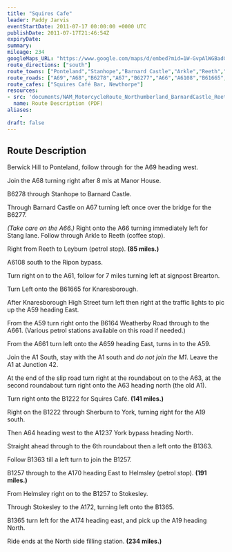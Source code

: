 ```yaml
---
title: "Squires Cafe"
leader: Paddy Jarvis
eventStartDate: 2011-07-17 00:00:00 +0000 UTC
publishDate: 2011-07-17T21:46:54Z
expiryDate:
summary:
mileage: 234
googleMaps_URL: "https://www.google.com/maps/d/embed?mid=1W-GvpAlWGBadGdqxbuxWr06L0fa65XIk"
route_directions: ["south"]
route_towns: ["Ponteland","Stanhope","Barnard Castle","Arkle","Reeth","Leyburn","Ripon","Knaresborough","Weatherby","Newthorpe","Sherburn","York","Helmsley","Stokesley"]
route_roads: ["A69","A68","B6278","A67","B6277","A66","A6108","B61665","A59","B6164","A661","A659","A1","A63","B1222","A64","A1237","B1363","B1257","A170","A172","B1365","A174","A19"]
route_cafes: ["Squires Café Bar, Newthorpe"]
resources:
- src: 'documents/NAM_MotorcycleRoute_Northumberland_BarnardCastle_Reeth_Knaresborough_Helmsley_Stokesley.pdf'
  name: Route Description (PDF)
aliases:
    - 
draft: false
---
```


## Route Description

Berwick Hill to Ponteland, follow through for the A69 heading west.

Join the A68 turning right after 8 mls at Manor House.

B6278 through Stanhope to Barnard Castle.

Through Barnard Castle on A67 turning left once over the bridge for the B6277.

*(Take care on the A66.)* Right onto the A66 turning immediately left for Stang lane. Follow through Arkle to Reeth (coffee stop).

Right from Reeth to Leyburn (petrol stop). **(85 miles.)**

A6108 south to the Ripon bypass.

Turn right on to the A61, follow for 7 miles turning left at signpost Brearton.

Turn Left onto the B61665 for Knaresborough.

After Knaresborough High Street turn left then right at the traffic lights to pic up the A59 heading East.

From the A59 turn right onto the B6164 Weatherby Road through to the A661. (Various petrol stations available on this road if needed.)

From the A661 turn left onto the A659 heading East, turns in to the A59.

Join the A1 South, stay with the A1 south and *do not join the M1*. Leave the A1 at Junction 42.

At the end of the slip road turn right at the roundabout on to the A63, at the second roundabout turn right onto the A63 heading north (the old A1).

Turn right onto the B1222 for Squires Café. **(141 miles.)**

Right on the B1222 through Sherburn to York, turning right for the A19 south.

Then A64 heading west to the A1237 York bypass heading North.

Straight ahead through to the 6th roundabout then a left onto the B1363.

Follow B1363 till a left turn to join the B1257.

B1257 through to the A170 heading East to Helmsley (petrol stop). **(191 miles.)**

From Helmsley right on to the B1257 to Stokesley.

Through Stokesley to the A172, turning left onto the B1365.

B1365 turn left for the A174 heading east, and pick up the A19 heading North.

Ride ends at the North side filling station. **(234 miles.)** 

